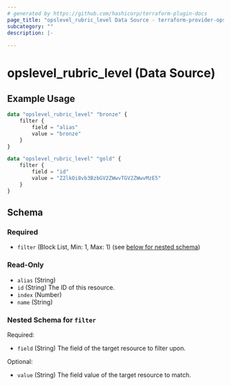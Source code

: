 ```yaml
---
# generated by https://github.com/hashicorp/terraform-plugin-docs
page_title: "opslevel_rubric_level Data Source - terraform-provider-opslevel"
subcategory: ""
description: |-
  
---
```


# opslevel_rubric_level (Data Source)



## Example Usage

```terraform
data "opslevel_rubric_level" "bronze" {
    filter {
        field = "alias"
        value = "bronze"
    }
}

data "opslevel_rubric_level" "gold" {
    filter {
        field = "id"
        value = "Z2lkOi8vb3BzbGV2ZWwvTGV2ZWwvMzE5"
    }
}
```

<!-- schema generated by tfplugindocs -->
## Schema

### Required

- `filter` (Block List, Min: 1, Max: 1) (see [below for nested schema](#nestedblock--filter))

### Read-Only

- `alias` (String)
- `id` (String) The ID of this resource.
- `index` (Number)
- `name` (String)

<a id="nestedblock--filter"></a>
### Nested Schema for `filter`

Required:

- `field` (String) The field of the target resource to filter upon.

Optional:

- `value` (String) The field value of the target resource to match.


